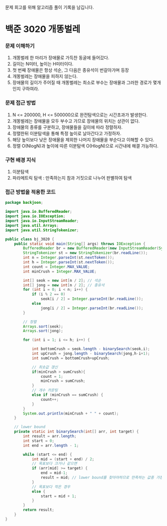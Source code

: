 문제 회고를 위해 알고리즘 풀이 기록을 남깁니다.

# 백준 3020 개똥벌레


### 문제 이해하기
1. 개똥벌레 한 마리가 장애물로 가득찬 동굴에 들어갔다.
2. 길이는 N미터, 높이는 H미터이다.
3. 첫 번째 장애물은 항상 석순, 그 다음은 종유석이 번갈아가며 등장
4. 개똥벌레는 장애물을 피하지 않는다.
5. 장애물의 길이가 주어질 때 개똥벌레는 최소로 부수는 장애물과 그러한 경로가 몇개인지 구하여라.

### 문제 접근 방법
1. N <= 200000, H <= 500000으로 완전탐색으로는 시간초과가 발생한다.
2. 개똥벌레는 장애물을 모두 부수고 가므로 장애물의 위치는 상관이 없다.
3. 장애물의 종류를 구분하고, 장애물들을 길이에 따라 정렬하자.
4. 정렬한뒤 이분탐색을 통해 특정 높이로 날아간다고 가정하자.
5. 해당 높이보다 낮은 장애물을 제외한 나머지 장애물을 부순다고 이해할 수 있다.
6. 정렬 O(NlogN)과 높이에 따른 이분탐색 O(HlogN)으로 시간내에 해결 가능하다.

### 구현 배경 지식
1. 이분탐색
2. 파라메트릭 탐색 : 만족하는지 참과 거짓으로 나누어 판별하여 탐색

### 접근 방법을 적용한 코드
```java
package backjoon;

import java.io.BufferedReader;
import java.io.IOException;
import java.io.InputStreamReader;
import java.util.Arrays;
import java.util.StringTokenizer;

public class bj_3020 {
    public static void main(String[] args) throws IOException {
        BufferedReader br = new BufferedReader(new InputStreamReader(System.in));
        StringTokenizer st = new StringTokenizer(br.readLine());
        int n = Integer.parseInt(st.nextToken());
        int h = Integer.parseInt(st.nextToken());
        int count = Integer.MAX_VALUE;
        int minCrush = Integer.MAX_VALUE;

        int[] seok = new int[n / 2]; // 석순
        int[] jong = new int[n / 2]; // 종유석
        for (int i = 0; i < n; i++) {
            if (i % 2 == 0)
                seok[i / 2] = Integer.parseInt(br.readLine());
            else
                jong[i / 2] = Integer.parseInt(br.readLine());
        }

        // 정렬
        Arrays.sort(seok);
        Arrays.sort(jong);

        for (int i = 1; i <= h; i++) {

            int bottomCrush = seok.length - binarySearch(seok,i);
            int upCrush = jong.length - binarySearch(jong,h-i+1);
            int sumCrush = bottomCrush+upCrush;

            // 최솟값 갱신
            if(minCrush > sumCrush){
                count = 1;
                minCrush = sumCrush;
            }
            // 개수 카운팅
            else if (minCrush == sumCrush) {
                count++;
            }
        }
        System.out.println(minCrush + " " + count);
    }

    // lower bound
    private static int binarySearch(int[] arr, int target) {
        int result = arr.length;
        int start = 0;
        int end = arr.length - 1;

        while (start <= end) {
            int mid = (start + end) / 2;
            // 목표보다 크거나 같으면
            if (arr[mid] >= target) {
                end = mid-1;
                result = mid; // lower bound를 찾아야하므로 만족하는 값중 가장 첫번째값
            }
            // 목표보다 작은 경우
            else {
                start = mid + 1;
            }
        }
        return result;
    }
}

```
